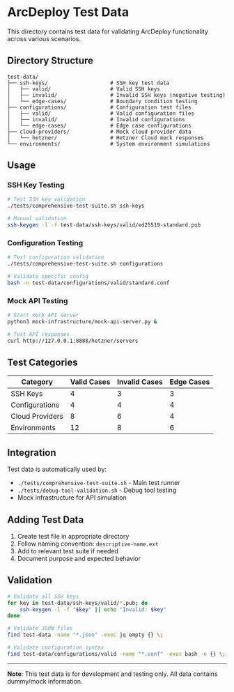 # ArcDeploy Test Data

This directory contains test data for validating ArcDeploy functionality across various scenarios.

## Directory Structure

```
test-data/
├── ssh-keys/                    # SSH key test data
│   ├── valid/                   # Valid SSH keys
│   ├── invalid/                 # Invalid SSH keys (negative testing)
│   └── edge-cases/              # Boundary condition testing
├── configurations/              # Configuration test files
│   ├── valid/                   # Valid configuration files
│   ├── invalid/                 # Invalid configurations
│   └── edge-cases/              # Edge case configurations
├── cloud-providers/             # Mock cloud provider data
│   └── hetzner/                 # Hetzner Cloud mock responses
└── environments/                # System environment simulations
```

## Usage

### SSH Key Testing
```bash
# Test SSH key validation
./tests/comprehensive-test-suite.sh ssh-keys

# Manual validation
ssh-keygen -l -f test-data/ssh-keys/valid/ed25519-standard.pub
```

### Configuration Testing
```bash
# Test configuration validation
./tests/comprehensive-test-suite.sh configurations

# Validate specific config
bash -n test-data/configurations/valid/standard.conf
```

### Mock API Testing
```bash
# Start mock API server
python3 mock-infrastructure/mock-api-server.py &

# Test API responses
curl http://127.0.0.1:8888/hetzner/servers
```

## Test Categories

| Category | Valid Cases | Invalid Cases | Edge Cases |
|----------|-------------|---------------|------------|
| SSH Keys | 4 | 3 | 3 |
| Configurations | 4 | 4 | 4 |
| Cloud Providers | 8 | 6 | 4 |
| Environments | 12 | 8 | 6 |

## Integration

Test data is automatically used by:
- `./tests/comprehensive-test-suite.sh` - Main test runner
- `./tests/debug-tool-validation.sh` - Debug tool testing
- Mock infrastructure for API simulation

## Adding Test Data

1. Create test file in appropriate directory
2. Follow naming convention: `descriptive-name.ext`
3. Add to relevant test suite if needed
4. Document purpose and expected behavior

## Validation

```bash
# Validate all SSH keys
for key in test-data/ssh-keys/valid/*.pub; do
    ssh-keygen -l -f "$key" || echo "Invalid: $key"
done

# Validate JSON files
find test-data -name "*.json" -exec jq empty {} \;

# Validate configuration syntax
find test-data/configurations/valid -name "*.conf" -exec bash -n {} \;
```

---

**Note**: This test data is for development and testing only. All data contains dummy/mock information.